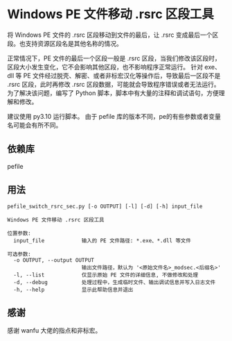 # Windows PE 文件移动 .rsrc 区段工具
将 Windows PE 文件的 .rsrc 区段移动到文件的最后，让 .rsrc 变成最后一个区段。也支持资源区段名是其他名称的情况。

正常情况下，PE 文件的最后一个区段一般是 .rsrc 区段，当我们修改该区段时，区段大小发生变化，它不会影响其他区段，也不影响程序正常运行。
针对 exe、dll 等 PE 文件经过脱壳、解密、或者非标宏汉化等操作后，导致最后一区段不是 .rsrc 区段，此时再修改 .rsrc 区段数据，可能就会导致程序错误或者无法运行。
为了解决该问题，编写了 Python 脚本，脚本中有大量的注释和调试语句，方便理解和修改。

建议使用 py3.10 运行脚本。
由于 pefile 库的版本不同，pe的有些参数或者变量名可能会有所不同。


## 依赖库
pefile


## 用法
```
pefile_switch_rsrc_sec.py [-o OUTPUT] [-l] [-d] [-h] input_file

Windows PE 文件移动 .rsrc 区段工具

位置参数:
  input_file            输入的 PE 文件路径: *.exe、*.dll 等文件

可选参数:
  -o OUTPUT, --output OUTPUT
                        输出文件路径，默认为 '<原始文件名>_modsec.<后缀名>'
  -l, --list            仅显示原始 PE 文件的详细信息, 不做修改和处理
  -d, --debug           处理过程中，生成临时文件、输出调试信息并写入日志文件
  -h, --help            显示此帮助信息并退出
```

## 感谢
感谢 wanfu 大佬的指点和非标宏。